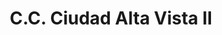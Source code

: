 ---
title: "C.C. Ciudad Alta Vista II"
url: /ciudad-guayana-puerto-ordaz/c-c-ciudad-alta-vista-ii/
shop: Einkaufszentrum
---